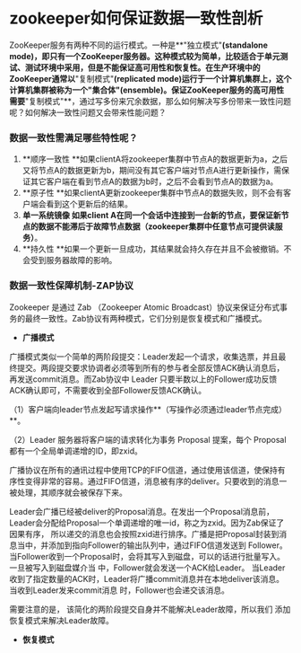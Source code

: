 # **zookeeper如何保证数据一致性剖析**

ZooKeeper服务有两种不同的运行模式。一种是**"独立模式"**\(standalone mode\)，即只有一个ZooKeeper服务器。这种模式较为简单，比较适合于单元测试、测试环境中采用，但是不能保证高可用性和恢复性。在生产环境中的ZooKeeper通常以**"复制模式"**\(replicated mode\)运行于一个计算机集群上，这个计算机集群被称为一个"集合体"\(ensemble\)。保证ZooKeeper服务的高可用性需要**"复制模式"**，通过写多份来冗余数据，那么如何解决写多份带来一致性问题呢？如何解决一致性问题又会带来性能问题？

### 数据一致性需满足哪些特性呢？

1. **顺序一致性 **如果clientA将zookeeper集群中节点A的数据更新为a，之后又将节点A的数据更新为b，期间没有其它客户端对节点A进行更新操作，需保证其它客户端在看到节点A的数据为b时，之后不会看到节点A的数据为a。
2. **原子性 **如果clientA更新zookeeper集群中节点A的数据失败，则不会有客户端会看到这个更新后的结果。
3. **单一系统镜像 **如果client A在同一个会话中连接到一台新的节点，要保证新节点的数据不能滞后于故障节点数据**（zookeeper集群中任意节点可提供读服务）**。
4. **持久性 **如果一个更新一旦成功，其结果就会持久存在并且不会被撤销。不会受到服务器故障的影响。

### **数据一致性保障机制-ZAP协议**

Zookeeper 是通过 Zab （Zookeeper Atomic Broadcast）协议来保证分布式事务的最终一致性。Zab协议有两种模式，它们分别是恢复模式和广播模式。

* **广播模式**

广播模式类似一个简单的两阶段提交：Leader发起一个请求，收集选票，并且最终提交。两段提交要求协调者必须等到所有的参与者全部反馈ACK确认消息后，再发送commit消息。而Zab协议中 Leader 只要半数以上的Follower成功反馈ACK确认即可，不需要收到全部Follower反馈ACK确认。

（1）客户端向leader节点发起写请求操作**（写操作必须通过leader节点完成）**。

（2）Leader 服务器将客户端的请求转化为事务 Proposal 提案，每个 Proposal 都有一个全局单调递增的ID，即zxid。

广播协议在所有的通讯过程中使用TCP的FIFO信道，通过使用该信道，使保持有序性变得非常的容易。通过FIFO信道，消息被有序的deliver。只要收到的消息一被处理，其顺序就会被保存下来。

Leader会广播已经被deliver的Proposal消息。在发出一个Proposal消息前，Leader会分配给Proposal一个单调递增的唯一id，称之为zxid。因为Zab保证了因果有序， 所以递交的消息也会按照zxid进行排序。广播是把Proposal封装到消息当中，并添加到指向Follower的输出队列中，通过FIFO信道发送到 Follower。当Follower收到一个Proposal时，会将其写入到磁盘，可以的话进行批量写入。一旦被写入到磁盘媒介当 中，Follower就会发送一个ACK给Leader。 当Leader收到了指定数量的ACK时，Leader将广播commit消息并在本地deliver该消息。当收到Leader发来commit消息 时，Follower也会递交该消息。

需要注意的是， 该简化的两阶段提交自身并不能解决Leader故障，所以我们 添加恢复模式来解决Leader故障。

* **恢复模式**



